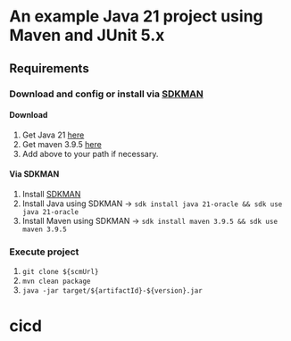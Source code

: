 # An example Java 21 project using Maven and JUnit 5.x

## Requirements

### Download and config or install via [SDKMAN](https://sdkman.io/)

#### Download
1. Get Java 21 [here](https://www.oracle.com/java/technologies/downloads)
2. Get maven 3.9.5 [here](https://dlcdn.apache.org/maven/maven-3/3.9.5/binaries/apache-maven-3.9.5-bin.tar.gz)
3. Add above to your path if necessary.

#### Via SDKMAN
1. Install [SDKMAN](https://sdkman.io/install)
2. Install Java using SDKMAN -> `sdk install java 21-oracle && sdk use java 21-oracle`
3. Install Maven using SDKMAN -> `sdk install maven 3.9.5 && sdk use maven 3.9.5`

### Execute project
1. `git clone ${scmUrl}`
2. `mvn clean package`
3. `java -jar target/${artifactId}-${version}.jar`
# cicd
